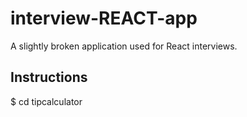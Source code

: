 # interview-REACT-app

A slightly broken application used for React interviews.

## Instructions

$ cd tipcalculator
